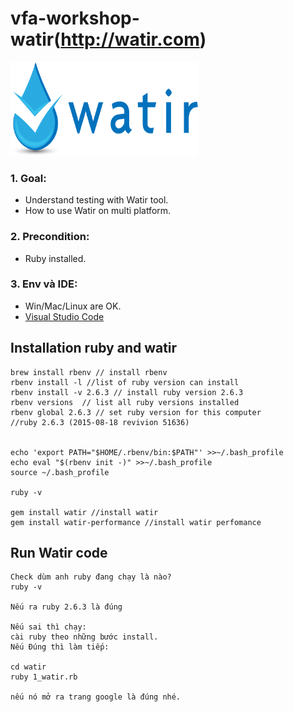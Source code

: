 # vfa-workshop-watir(http://watir.com)
<img src="https://raw.githubusercontent.com/watir/watir_logo/master/Logo/Watir_logo.png" width="300" height="150"/>

### 1. Goal:
- Understand testing with Watir tool.
- How to use Watir on multi platform.
### 2. Precondition:
- Ruby installed.
### 3. Env và IDE:
- Win/Mac/Linux are OK.
- [Visual Studio Code](https://code.visualstudio.com/)



## Installation ruby and watir

```
brew install rbenv // install rbenv
rbenv install -l //list of ruby version can install
rbenv install -v 2.6.3 // install ruby version 2.6.3
rbenv versions  // list all ruby versions installed
rbenv global 2.6.3 // set ruby version for this computer
//ruby 2.6.3 (2015-08-18 revivion 51636)


echo 'export PATH="$HOME/.rbenv/bin:$PATH"' >>~/.bash_profile
echo eval "$(rbenv init -)" >>~/.bash_profile
source ~/.bash_profile

ruby -v

gem install watir //install watir
gem install watir-performance //install watir perfomance
```

## Run Watir code

```
Check dùm anh ruby đang chạy là nào?
ruby -v

Nếu ra ruby 2.6.3 là đúng

Nếu sai thì chạy:
cài ruby theo những bước install.
Nếu Đúng thì làm tiếp:

cd watir
ruby 1_watir.rb

nếu nó mở ra trang google là đúng nhé.

```



